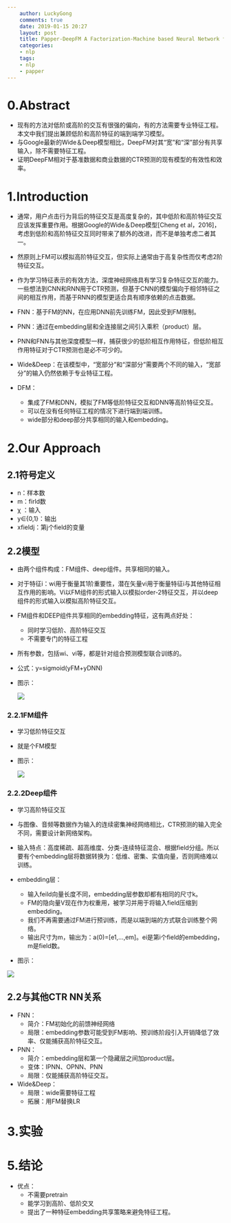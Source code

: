 ```yaml
---
    author: LuckyGong
    comments: true
    date: 2019-01-15 20:27
    layout: post
    title: Papper-DeepFM A Factorization-Machine based Neural Network for CTR Prediction
    categories:
    - nlp
    tags:
    - nlp
    - papper
---
```


# 0.Abstract

- 现有的方法对低阶或高阶的交互有很强的偏向，有的方法需要专业特征工程。本文中我们提出兼顾低阶和高阶特征的端到端学习模型。
- 与Google最新的Wide＆Deep模型相比，DeepFM对其“宽”和“深”部分有共享输入，除不需要特征工程。
- 证明DeepFM相对于基准数据和商业数据的CTR预测的现有模型的有效性和效率。

# 1.Introduction

- 通常，用户点击行为背后的特征交互是高度复杂的，其中低阶和高阶特征交互应该发挥重要作用。根据Google的Wide＆Deep模型[Cheng et al，2016]，考虑到低阶和高阶特征交互同时带来了额外的改进，而不是单独考虑二者其一。
- 然原则上FM可以模拟高阶特征交互，但实际上通常由于高复杂性而仅考虑2阶特征交互。
- 作为学习特征表示的有效方法，深度神经网络具有学习复杂特征交互的能力。一些想法到CNN和RNN用于CTR预测，但基于CNN的模型偏向于相邻特征之间的相互作用，而基于RNN的模型更适合具有顺序依赖的点击数据。 
- FNN：基于FM的NN，在应用DNN前先训练FM，因此受到FM限制。
- PNN：通过在embedding层和全连接层之间引入乘积（product）层。
- PNN和FNN与其他深度模型一样，捕获很少的低阶相互作用特征，但低阶相互作用特征对于CTR预测也是必不可少的。

- Wide&Deep：在该模型中，“宽部分”和“深部分”需要两个不同的输入，“宽部分”的输入仍然依赖于专业特征工程。

- DFM：
  - 集成了FM和DNN，模拟了FM等低阶特征交互和DNN等高阶特征交互。
  - 可以在没有任何特征工程的情况下进行端到端训练。
  - wide部分和deep部分共享相同的输入和embedding。

# 2.Our Approach

## 2.1符号定义

- n：样本数
- m：firld数
- χ ：输入
- y∈{0,1}：输出
- xfieldj：第j个field的变量

## 2.2模型

- 由两个组件构成：FM组件、deep组件。共享相同的输入。
- 对于特征i：wi用于衡量其1阶重要性，潜在矢量vi用于衡量特征i与其他特征相互作用的影响。Vi以FM组件的形式输入以模拟order-2特征交互，并以deep组件的形式输入以模拟高阶特征交互。
- FM组件和DEEP组件共享相同的embedding特征，这有两点好处：
  - 同时学习低阶、高阶特征交互
  - 不需要专门的特征工程
- 所有参数，包括wi、vi等，都是针对组合预测模型联合训练的。

- 公式：y=sigmoid(yFM+yDNN)

- 图示：

  ![](http://5b0988e595225.cdn.sohucs.com/images/20180904/bf5749e152b14794b4f6fe2d529b081d.jpeg)

### 2.2.1FM组件

- 学习低阶特征交互

- 就是个FM模型

- 图示：

  ![](http://5b0988e595225.cdn.sohucs.com/images/20180904/ad2980da927d4cb78ae482f9ea5531fa.jpeg)

### 2.2.2Deep组件

- 学习高阶特征交互
- 与图像、音频等数据作为输入的连续密集神经网络相比，CTR预测的输入完全不同，需要设计新网络架构。
- 输入特点：高度稀疏、超高维度、分类-连续特征混合、根据field分组。所以要有个embedding层将数据转换为：低维、密集、实值向量，否则网络难以训练。
- embedding层：
  - 输入feild向量长度不同，embedding层参数却都有相同的尺寸k。
  - FM的隐向量V现在作为权重用，被学习并用于将输入field压缩到embedding。
  - 我们不再需要通过FM进行预训练，而是以端到端的方式联合训练整个网络。 
  - 输出尺寸为m，输出为：a(0)=[e1,...,em]。ei是第i个field的embedding，m是field数。

- 图示：

  

![](http://5b0988e595225.cdn.sohucs.com/images/20180904/6a109d64aa8948f38d5c38ef968d4867.jpeg)

## 2.2与其他CTR NN关系

- FNN：
  - 简介：FM初始化的前馈神经网络
  - 局限：embedding参数可能受到FM影响、预训练阶段引入开销降低了效率、仅能捕获高阶特征交互。
- PNN：
  - 简介：embedding层和第一个隐藏层之间加product层。
  - 变体：IPNN、OPNN、PNN
  - 局限：仅能捕获高阶特征交互。
- Wide&Deep：
  - 局限：wide需要特征工程
  - 拓展：用FM替换LR

# 3.实验



# 5.结论

- 优点：
  - 不需要pretrain
  - 能学习到高阶、低阶交叉
  - 提出了一种特征embedding共享策略来避免特征工程。